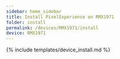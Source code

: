 ```yaml
---
sidebar: home_sidebar
title: Install PixelExperience on RMX1971
folder: install
permalink: /devices/RMX1971/install
device: RMX1971
---
```

{% include templates/device_install.md %}
